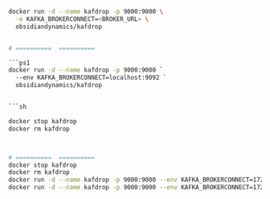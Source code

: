 ```sh
docker run -d --name kafdrop -p 9000:9000 \
  -e KAFKA_BROKERCONNECT=<BROKER_URL> \
  obsidiandynamics/kafdrop


# ==========  ==========

```ps1
docker run -d --name kafdrop -p 9000:9000 `
  --env KAFKA_BROKERCONNECT=localhost:9092 `
  obsidiandynamics/kafdrop


```sh

docker stop kafdrop
docker rm kafdrop



# ==========  ==========
docker stop kafdrop
docker rm kafdrop
docker run -d --name kafdrop -p 9000:9000 --env KAFKA_BROKERCONNECT=172.18.0.3172.19.0.2:9092 obsidiandynamics/kafdrop
docker run -d --name kafdrop -p 9000:9000 --env KAFKA_BROKERCONNECT=172.18.0.3:9092 obsidiandynamics/kafdrop


